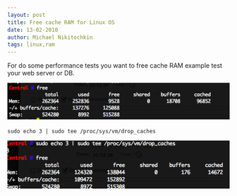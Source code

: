 ```yaml
---
layout: post
title: Free cache RAM for Linux OS
date: 13-02-2010
author: Michael Nikitochkin
tags: linux,ram
---
```


For do some performance tests you want to free cache RAM example test your web server or DB.

![Before clear](/images/ram_info_before_clear.png "Before clear")



`sudo echo 3 | sudo tee /proc/sys/vm/drop_caches`

![After clear](/images/ram_after.png "After clear")

